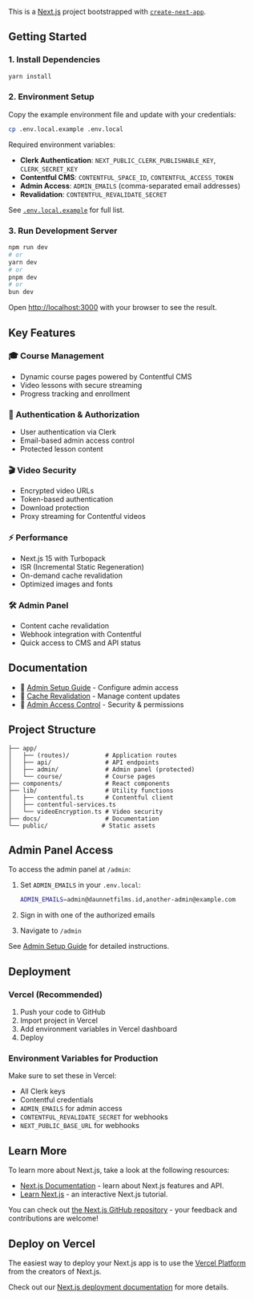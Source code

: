 This is a [Next.js](https://nextjs.org) project bootstrapped with [`create-next-app`](https://nextjs.org/docs/app/api-reference/cli/create-next-app).

## Getting Started

### 1. Install Dependencies

```bash
yarn install
```

### 2. Environment Setup

Copy the example environment file and update with your credentials:

```bash
cp .env.local.example .env.local
```

Required environment variables:
- **Clerk Authentication**: `NEXT_PUBLIC_CLERK_PUBLISHABLE_KEY`, `CLERK_SECRET_KEY`
- **Contentful CMS**: `CONTENTFUL_SPACE_ID`, `CONTENTFUL_ACCESS_TOKEN`
- **Admin Access**: `ADMIN_EMAILS` (comma-separated email addresses)
- **Revalidation**: `CONTENTFUL_REVALIDATE_SECRET`

See [`.env.local.example`](./.env.local.example) for full list.

### 3. Run Development Server

```bash
npm run dev
# or
yarn dev
# or
pnpm dev
# or
bun dev
```

Open [http://localhost:3000](http://localhost:3000) with your browser to see the result.

## Key Features

### 🎓 Course Management
- Dynamic course pages powered by Contentful CMS
- Video lessons with secure streaming
- Progress tracking and enrollment

### 🔐 Authentication & Authorization
- User authentication via Clerk
- Email-based admin access control
- Protected lesson content

### 🎬 Video Security
- Encrypted video URLs
- Token-based authentication
- Download protection
- Proxy streaming for Contentful videos

### ⚡ Performance
- Next.js 15 with Turbopack
- ISR (Incremental Static Regeneration)
- On-demand cache revalidation
- Optimized images and fonts

### 🛠️ Admin Panel
- Content cache revalidation
- Webhook integration with Contentful
- Quick access to CMS and API status

## Documentation

- 📖 [Admin Setup Guide](./docs/ADMIN_SETUP.md) - Configure admin access
- 🔄 [Cache Revalidation](./docs/REVALIDATION.md) - Manage content updates
- 🔐 [Admin Access Control](./docs/ADMIN_ACCESS.md) - Security & permissions

## Project Structure

```
├── app/
│   ├── (routes)/          # Application routes
│   ├── api/               # API endpoints
│   ├── admin/             # Admin panel (protected)
│   └── course/            # Course pages
├── components/            # React components
├── lib/                   # Utility functions
│   ├── contentful.ts      # Contentful client
│   ├── contentful-services.ts
│   └── videoEncryption.ts # Video security
├── docs/                  # Documentation
└── public/               # Static assets
```

## Admin Panel Access

To access the admin panel at `/admin`:

1. Set `ADMIN_EMAILS` in your `.env.local`:
   ```bash
   ADMIN_EMAILS=admin@daunnetfilms.id,another-admin@example.com
   ```

2. Sign in with one of the authorized emails
3. Navigate to `/admin`

See [Admin Setup Guide](./docs/ADMIN_SETUP.md) for detailed instructions.

## Deployment

### Vercel (Recommended)

1. Push your code to GitHub
2. Import project in Vercel
3. Add environment variables in Vercel dashboard
4. Deploy

### Environment Variables for Production

Make sure to set these in Vercel:
- All Clerk keys
- Contentful credentials
- `ADMIN_EMAILS` for admin access
- `CONTENTFUL_REVALIDATE_SECRET` for webhooks
- `NEXT_PUBLIC_BASE_URL` for webhooks

## Learn More

To learn more about Next.js, take a look at the following resources:

- [Next.js Documentation](https://nextjs.org/docs) - learn about Next.js features and API.
- [Learn Next.js](https://nextjs.org/learn) - an interactive Next.js tutorial.

You can check out [the Next.js GitHub repository](https://github.com/vercel/next.js) - your feedback and contributions are welcome!

## Deploy on Vercel

The easiest way to deploy your Next.js app is to use the [Vercel Platform](https://vercel.com/new?utm_medium=default-template&filter=next.js&utm_source=create-next-app&utm_campaign=create-next-app-readme) from the creators of Next.js.

Check out our [Next.js deployment documentation](https://nextjs.org/docs/app/building-your-application/deploying) for more details.
